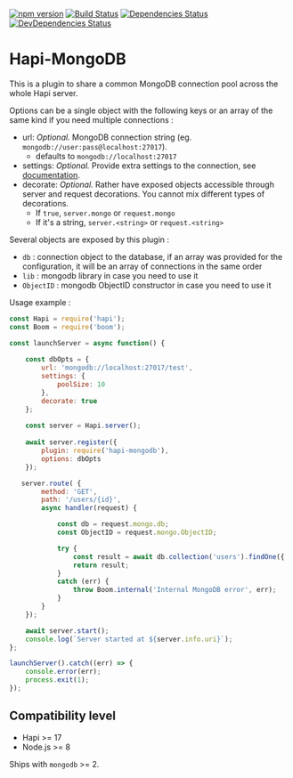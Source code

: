 [![npm version](https://badge.fury.io/js/hapi-mongodb.svg)](http://badge.fury.io/js/hapi-mongodb)
[![Build Status](https://secure.travis-ci.org/Marsup/hapi-mongodb.svg)](http://travis-ci.org/Marsup/hapi-mongodb)
[![Dependencies Status](https://david-dm.org/Marsup/hapi-mongodb.svg)](https://david-dm.org/Marsup/hapi-mongodb)
[![DevDependencies Status](https://david-dm.org/Marsup/hapi-mongodb/dev-status.svg)](https://david-dm.org/Marsup/hapi-mongodb#info=devDependencies)

# Hapi-MongoDB

This is a plugin to share a common MongoDB connection pool across the whole Hapi server.

Options can be a single object with the following keys or an array of the same kind if you need multiple connections :

- url: *Optional.* MongoDB connection string (eg. `mongodb://user:pass@localhost:27017`).
    - defaults to `mongodb://localhost:27017`
- settings: *Optional.* Provide extra settings to the connection, see [documentation](http://mongodb.github.io/node-mongodb-native/driver-articles/mongoclient.html#mongoclient-connect-options).
- decorate: *Optional.* Rather have exposed objects accessible through server and request decorations. You cannot mix different types of decorations.
    - If `true`, `server.mongo` or `request.mongo`
    - If it's a string, `server.<string>` or `request.<string>`

Several objects are exposed by this plugin :

- `db` : connection object to the database, if an array was provided for the configuration, it will be an array of connections in the same order
- `lib` : mongodb library in case you need to use it
- `ObjectID` : mongodb ObjectID constructor in case you need to use it

Usage example :
```js
const Hapi = require('hapi');
const Boom = require('boom');

const launchServer = async function() {
    
    const dbOpts = {
        url: 'mongodb://localhost:27017/test',
        settings: {
            poolSize: 10
        },
        decorate: true
    };
    
    const server = Hapi.server();
    
    await server.register({
        plugin: require('hapi-mongodb'),
        options: dbOpts
    });

   server.route( {
        method: 'GET',
        path: '/users/{id}',
        async handler(request) {

            const db = request.mongo.db;
            const ObjectID = request.mongo.ObjectID;

            try {
                const result = await db.collection('users').findOne({  _id: new ObjectID(request.params.id) });
                return result;
            }
            catch (err) {
                throw Boom.internal('Internal MongoDB error', err);
            }
        }
    });

    await server.start();
    console.log(`Server started at ${server.info.uri}`);
};

launchServer().catch((err) => {
    console.error(err);
    process.exit(1);
});
```

## Compatibility level

* Hapi >= 17
* Node.js >= 8

Ships with `mongodb` >= 2.
